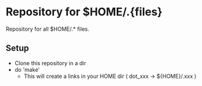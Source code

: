 Repository for $HOME/.{files}
=============================

Repository for all $HOME/\.\* files.

Setup
-----------------------------

* Clone this repository in a dir
* do 'make'
    - This will create a links in your HOME dir ( dot\_xxx -> ${HOME}/.xxx )
